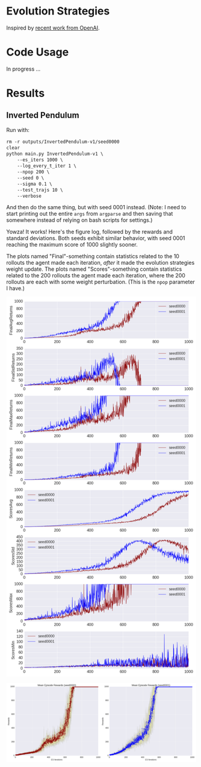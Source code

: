 # Evolution Strategies

Inspired by [recent work from OpenAI][1].

# Code Usage

In progress ...


# Results

## Inverted Pendulum

Run with:

```
rm -r outputs/InvertedPendulum-v1/seed0000
clear
python main.py InvertedPendulum-v1 \
    --es_iters 1000 \
    --log_every_t_iter 1 \
    --npop 200 \
    --seed 0 \
    --sigma 0.1 \
    --test_trajs 10 \
    --verbose
```

And then do the same thing, but with seed 0001 instead. (Note: I need to start
printing out the entire `args` from `argparse` and then saving that somewhere
instead of relying on bash scripts for settings.)

Yowza! It works! Here's the figure log, followed by the rewards and standard
deviations. Both seeds exhibit similar behavior, with seed 0001 reaching the
maximum score of 1000 slightly sooner.

The plots named "Final"-something contain statistics related to the 10
rollouts the agent made each iteration, *after* it made the evolution strategies
weight update. The plots named "Scores"-something contain statistics related to
the 200 rollouts the agent made each iteration, where the 200 rollouts are each
with some weight perturbation. (This is the `npop` parameter I have.)

![InvertedPendulum01](figures/InvertedPendulum-v1_log.png?raw=true)

![InvertedPendulum02](figures/InvertedPendulum-v1_rewards_std.png?raw=true)

[1]:https://blog.openai.com/evolution-strategies/
